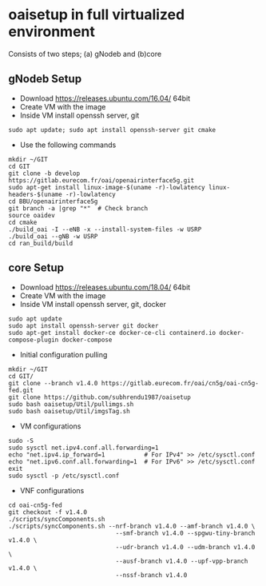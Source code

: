 # oaisetup in full virtualized environment
Consists of two steps; (a) gNodeb and (b)core

## gNodeb Setup
* Download https://releases.ubuntu.com/16.04/  64bit
* Create VM with the image
* Inside VM install openssh server, git
```
sudo apt update; sudo apt install openssh-server git cmake
```
* Use the following commands
```
mkdir ~/GIT
cd GIT
git clone -b develop https://gitlab.eurecom.fr/oai/openairinterface5g.git
sudo apt-get install linux-image-$(uname -r)-lowlatency linux-headers-$(uname -r)-lowlatency
cd BBU/openairinterface5g
git branch -a |grep "*"  # Check branch
source oaidev
cd cmake
./build_oai -I --eNB -x --install-system-files -w USRP
./build_oai --gNB -w USRP
cd ran_build/build
```

## core Setup
* Download https://releases.ubuntu.com/18.04/  64bit
* Create VM with the image
* Inside VM install openssh server, git, docker
```
sudo apt update
sudo apt install openssh-server git docker
sudo apt-get install docker-ce docker-ce-cli containerd.io docker-compose-plugin docker-compose
```
* Initial configuration pulling
```
mkdir ~/GIT
cd GIT/
git clone --branch v1.4.0 https://gitlab.eurecom.fr/oai/cn5g/oai-cn5g-fed.git
git clone https://github.com/subhrendu1987/oaisetup
sudo bash oaisetup/Util/pullimgs.sh
sudo bash oaisetup/Util/imgsTag.sh
```
* VM configurations
```
sudo -S
sudo sysctl net.ipv4.conf.all.forwarding=1
echo "net.ipv4.ip_forward=1           # For IPv4" >> /etc/sysctl.conf
echo "net.ipv6.conf.all.forwarding=1  # For IPv6" >> /etc/sysctl.conf
exit
sudo sysctl -p /etc/sysctl.conf
```
* VNF configurations
```
cd oai-cn5g-fed
git checkout -f v1.4.0
./scripts/syncComponents.sh
./scripts/syncComponents.sh --nrf-branch v1.4.0 --amf-branch v1.4.0 \
                              --smf-branch v1.4.0 --spgwu-tiny-branch v1.4.0 \
                              --udr-branch v1.4.0 --udm-branch v1.4.0 \
                              --ausf-branch v1.4.0 --upf-vpp-branch v1.4.0 \
                              --nssf-branch v1.4.0

```
